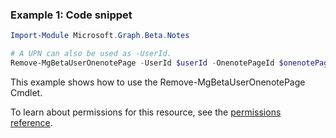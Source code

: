 ### Example 1: Code snippet

```powershellImport-Module Microsoft.Graph.Beta.Notes

# A UPN can also be used as -UserId.
Remove-MgBetaUserOnenotePage -UserId $userId -OnenotePageId $onenotePageId
```
This example shows how to use the Remove-MgBetaUserOnenotePage Cmdlet.
To learn about permissions for this resource, see the [permissions reference](/graph/permissions-reference).

